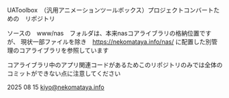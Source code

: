UAToolbox　（汎用アニメーションツールボックス）プロジェクトコンバートための　リポジトリ

ソースの　www/nas　フォルダは、本来nasコアライブラリの格納位置ですが、
現状一部ファイルを除き　https://nekomataya.info/nas/ に配置した別管理のコアライブラリを参照しています

コアライブラリ中のアプリ関連コードがあるためこのリポジトリのみでは全体のコミットができない点に注意してください

2025 08 15
kiyo@nekomataya.info
